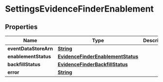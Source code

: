 

# SettingsEvidenceFinderEnablement


## Properties

| Name | Type | Description | Notes |
|------------ | ------------- | ------------- | -------------|
|**eventDataStoreArn** | [**String**](String.md) |  |  [optional] |
|**enablementStatus** | [**EvidenceFinderEnablementStatus**](EvidenceFinderEnablementStatus.md) |  |  [optional] |
|**backfillStatus** | [**EvidenceFinderBackfillStatus**](EvidenceFinderBackfillStatus.md) |  |  [optional] |
|**error** | [**String**](String.md) |  |  [optional] |



